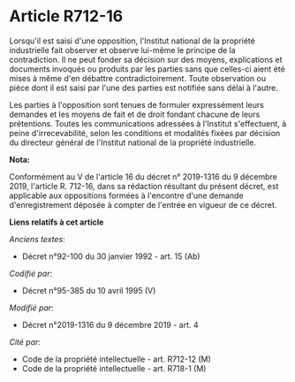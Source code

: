 # Article R712-16

Lorsqu'il est saisi d'une opposition, l'Institut national de la propriété industrielle fait observer et observe lui-même le
principe de la contradiction. Il ne peut fonder sa décision sur des moyens, explications et documents invoqués ou produits
par les parties sans que celles-ci aient été mises à même d'en débattre contradictoirement. Toute observation ou pièce dont
il est saisi par l'une des parties est notifiée sans délai à l'autre.

Les parties à l'opposition sont tenues de formuler expressément leurs demandes et les moyens de fait et de droit fondant
chacune de leurs prétentions. Toutes les communications adressées à l'Institut s'effectuent, à peine d'irrecevabilité, selon
les conditions et modalités fixées par décision du directeur général de l'Institut national de la propriété industrielle.

**Nota:**

Conformément au V de l'article 16 du décret n° 2019-1316 du 9 décembre 2019, l'article R. 712-16, dans sa rédaction résultant
du présent décret, est applicable aux oppositions formées à l'encontre d'une demande d'enregistrement déposée à compter de
l'entrée en vigueur de ce décret.

**Liens relatifs à cet article**

_Anciens textes_:

  - Décret n°92-100 du 30 janvier 1992 - art. 15 (Ab)

_Codifié par_:

  - Décret n°95-385 du 10 avril 1995 (V)

_Modifié par_:

  - Décret n°2019-1316 du 9 décembre 2019 - art. 4

_Cité par_:

  - Code de la propriété intellectuelle - art. R712-12 (M)
  - Code de la propriété intellectuelle - art. R718-1 (M)
